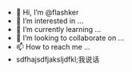 - 👋 Hi, I’m @flashker
- 👀 I’m interested in ...
- 🌱 I’m currently learning ...
- 💞️ I’m looking to collaborate on ...
- 📫 How to reach me ...
- sdfhajsdfjaksljdfkl;我说话

<!---
flashker/flashker is a ✨ special ✨ repository because its `README.md` (this file) appears on your GitHub profile.
You can click the Preview link to take a look at your changes.
--->
